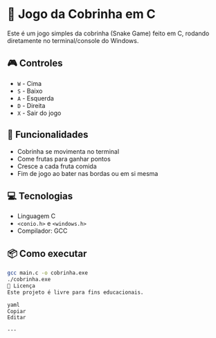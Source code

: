# 🐍 Jogo da Cobrinha em C

Este é um jogo simples da cobrinha (Snake Game) feito em C, rodando diretamente no terminal/console do Windows.

## 🎮 Controles

- `W` - Cima  
- `S` - Baixo  
- `A` - Esquerda  
- `D` - Direita  
- `X` - Sair do jogo

## 🚀 Funcionalidades

- Cobrinha se movimenta no terminal
- Come frutas para ganhar pontos
- Cresce a cada fruta comida
- Fim de jogo ao bater nas bordas ou em si mesma

## 💻 Tecnologias

- Linguagem C
- `<conio.h>` e `<windows.h>`
- Compilador: GCC

## 📦 Como executar

```bash
gcc main.c -o cobrinha.exe
./cobrinha.exe
📄 Licença
Este projeto é livre para fins educacionais.

yaml
Copiar
Editar

---
